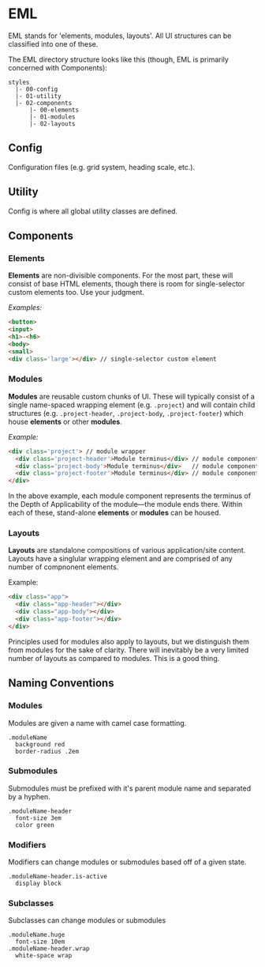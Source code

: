 # EML

EML stands for 'elements, modules, layouts'. All UI structures can be classified into one of these.

The EML directory structure looks like this (though, EML is primarily concerned with Components):
```JS
styles
  |- 00-config
  |- 01-utility
  |- 02-components
      |- 00-elements
      |- 01-modules
      |- 02-layouts
```

## Config
Configuration files (e.g. grid system, heading scale, etc.).

## Utility
Config is where all global utility classes are defined.

## Components

### Elements
**Elements** are non-divisible components. For the most part, these will consist of base HTML elements, though there is room for single-selector custom elements too. Use your judgment.

*Examples:*
```HTML
<button>
<input>
<h1>-<h6>
<body>
<small>
<div class='large'></div> // single-selector custom element
```

### Modules
**Modules** are reusable custom chunks of UI. These will typically consist of a single name-spaced wrapping element (e.g. `.project`) and will contain child structures (e.g. `.project-header`, `.project-body`, `.project-footer`) which house **elements** or other **modules**.

*Example:*
```HTML
<div class='project'> // module wrapper
  <div class='project-header'>Module terminus</div> // module component
  <div class='project-body'>Module terminus</div>   // module component
  <div class='project-footer'>Module terminus</div> // module component
</div>
```

In the above example, each module component represents the terminus of the Depth of Applicability of the module—the module ends there. Within each of these, stand-alone **elements** or **modules** can be housed.

### Layouts
**Layouts** are standalone compositions of various application/site content. Layouts have a singlular wrapping element and are comprised of any number of compnonent elements.

Example:
```HTML
<div class="app">
  <div class="app-header"></div>
  <div class="app-body"></div>
  <div class="app-footer"></div>
</div>
```

Principles used for modules also apply to layouts, but we distinguish them from modules for the sake of clarity. There will inevitably be a very limited number of layouts as compared to modules. This is a good thing.

## Naming Conventions

### Modules

Modules are given a name with camel case formatting.

```
.moduleName
  background red
  border-radius .2em
```

### Submodules

Submodules must be prefixed with it's parent module name and separated by a hyphen.

```
.moduleName-header
  font-size 3em
  color green
```

### Modifiers

Modifiers can change modules or submodules based off of a given state.

```
.moduleName-header.is-active
  display block
```

### Subclasses

Subclasses can change modules or submodules

```
.moduleName.huge
  font-size 10em
.moduleName-header.wrap
  white-space wrap
```
